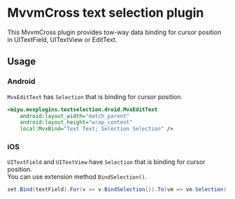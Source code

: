 # MvvmCross text selection plugin
This MvvmCross plugin provides tow-way data binding for cursor position in UITextField, UITextView or EditText.
## Usage
### Android
`MvxEditText` has `Selection` that is binding for cursor position.
```xml
<miyu.mvxplugins.textselection.droid.MvxEditText
    android:layout_width="match_parent"
    android:layout_height="wrap_content"
    local:MvxBind="Text Text; Selection Selection" />
```
### iOS
`UITextField` and `UITextView` have `Selection` that is binding for cursor position.</br>
You can use extension method `BindSelection()`.
```C#
set.Bind(textField).For(v => v.BindSelection()).To(vm => vm.Selection);
```
